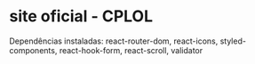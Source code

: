 # site oficial - CPLOL

Dependências instaladas: 
    react-router-dom,
    react-icons,
    styled-components,
    react-hook-form,
    react-scroll,
    validator